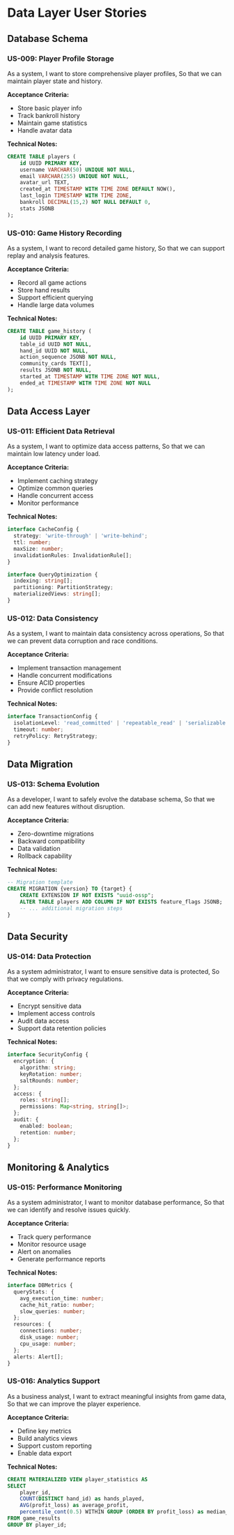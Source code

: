 # Data Layer User Stories

## Database Schema

### US-009: Player Profile Storage
As a system,
I want to store comprehensive player profiles,
So that we can maintain player state and history.

**Acceptance Criteria:**
- Store basic player info
- Track bankroll history
- Maintain game statistics
- Handle avatar data

**Technical Notes:**
```sql
CREATE TABLE players (
    id UUID PRIMARY KEY,
    username VARCHAR(50) UNIQUE NOT NULL,
    email VARCHAR(255) UNIQUE NOT NULL,
    avatar_url TEXT,
    created_at TIMESTAMP WITH TIME ZONE DEFAULT NOW(),
    last_login TIMESTAMP WITH TIME ZONE,
    bankroll DECIMAL(15,2) NOT NULL DEFAULT 0,
    stats JSONB
);
```

### US-010: Game History Recording
As a system,
I want to record detailed game history,
So that we can support replay and analysis features.

**Acceptance Criteria:**
- Record all game actions
- Store hand results
- Support efficient querying
- Handle large data volumes

**Technical Notes:**
```sql
CREATE TABLE game_history (
    id UUID PRIMARY KEY,
    table_id UUID NOT NULL,
    hand_id UUID NOT NULL,
    action_sequence JSONB NOT NULL,
    community_cards TEXT[],
    results JSONB NOT NULL,
    started_at TIMESTAMP WITH TIME ZONE NOT NULL,
    ended_at TIMESTAMP WITH TIME ZONE NOT NULL
);
```

## Data Access Layer

### US-011: Efficient Data Retrieval
As a system,
I want to optimize data access patterns,
So that we can maintain low latency under load.

**Acceptance Criteria:**
- Implement caching strategy
- Optimize common queries
- Handle concurrent access
- Monitor performance

**Technical Notes:**
```typescript
interface CacheConfig {
  strategy: 'write-through' | 'write-behind';
  ttl: number;
  maxSize: number;
  invalidationRules: InvalidationRule[];
}

interface QueryOptimization {
  indexing: string[];
  partitioning: PartitionStrategy;
  materializedViews: string[];
}
```

### US-012: Data Consistency
As a system,
I want to maintain data consistency across operations,
So that we can prevent data corruption and race conditions.

**Acceptance Criteria:**
- Implement transaction management
- Handle concurrent modifications
- Ensure ACID properties
- Provide conflict resolution

**Technical Notes:**
```typescript
interface TransactionConfig {
  isolationLevel: 'read_committed' | 'repeatable_read' | 'serializable';
  timeout: number;
  retryPolicy: RetryStrategy;
}
```

## Data Migration

### US-013: Schema Evolution
As a developer,
I want to safely evolve the database schema,
So that we can add new features without disruption.

**Acceptance Criteria:**
- Zero-downtime migrations
- Backward compatibility
- Data validation
- Rollback capability

**Technical Notes:**
```sql
-- Migration template
CREATE MIGRATION {version} TO {target} {
    CREATE EXTENSION IF NOT EXISTS "uuid-ossp";
    ALTER TABLE players ADD COLUMN IF NOT EXISTS feature_flags JSONB;
    -- ... additional migration steps
}
```

## Data Security

### US-014: Data Protection
As a system administrator,
I want to ensure sensitive data is protected,
So that we comply with privacy regulations.

**Acceptance Criteria:**
- Encrypt sensitive data
- Implement access controls
- Audit data access
- Support data retention policies

**Technical Notes:**
```typescript
interface SecurityConfig {
  encryption: {
    algorithm: string;
    keyRotation: number;
    saltRounds: number;
  };
  access: {
    roles: string[];
    permissions: Map<string, string[]>;
  };
  audit: {
    enabled: boolean;
    retention: number;
  };
}
```

## Monitoring & Analytics

### US-015: Performance Monitoring
As a system administrator,
I want to monitor database performance,
So that we can identify and resolve issues quickly.

**Acceptance Criteria:**
- Track query performance
- Monitor resource usage
- Alert on anomalies
- Generate performance reports

**Technical Notes:**
```typescript
interface DBMetrics {
  queryStats: {
    avg_execution_time: number;
    cache_hit_ratio: number;
    slow_queries: number;
  };
  resources: {
    connections: number;
    disk_usage: number;
    cpu_usage: number;
  };
  alerts: Alert[];
}
```

### US-016: Analytics Support
As a business analyst,
I want to extract meaningful insights from game data,
So that we can improve the player experience.

**Acceptance Criteria:**
- Define key metrics
- Build analytics views
- Support custom reporting
- Enable data export

**Technical Notes:**
```sql
CREATE MATERIALIZED VIEW player_statistics AS
SELECT
    player_id,
    COUNT(DISTINCT hand_id) as hands_played,
    AVG(profit_loss) as average_profit,
    percentile_cont(0.5) WITHIN GROUP (ORDER BY profit_loss) as median_profit
FROM game_results
GROUP BY player_id;
```
